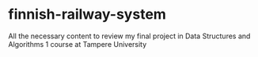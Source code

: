 # finnish-railway-system
All the necessary content to review my final project in Data Structures and Algorithms 1 course at Tampere University
